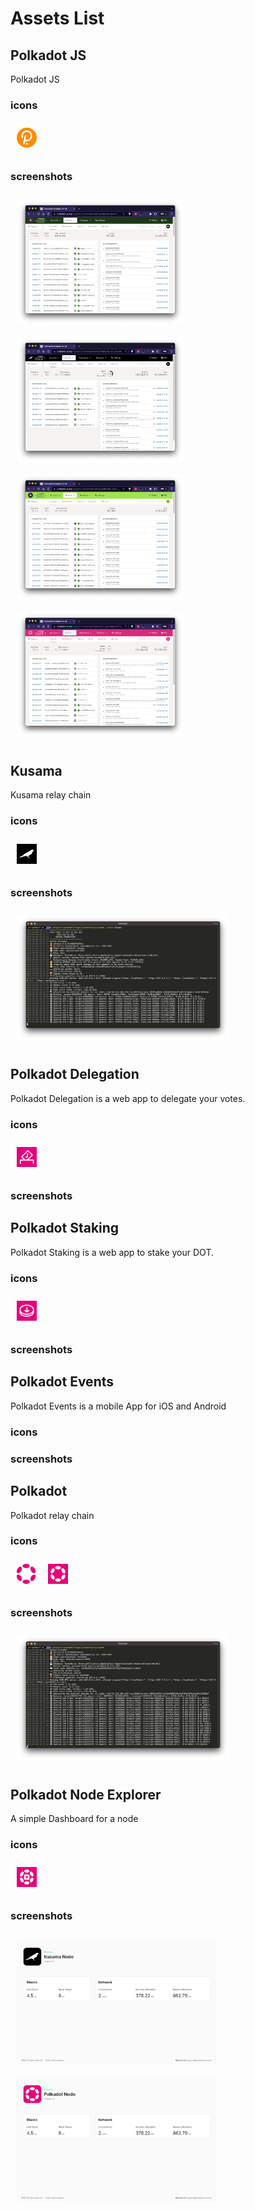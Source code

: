 
# Assets List



## Polkadot JS

Polkadot JS

### icons






<a href="assets/polkadotjs/icons/icon.png">
<img src="assets/polkadotjs/icons/icon.png" alt="Polkadot JS" style="float: none; margin: 10px;" height=32px  />
</a>


### screenshots






<a href="assets/polkadotjs/screenshots/statemine.png">
<img src="assets/polkadotjs/screenshots/statemine.png" alt="Polkadot JS" style="float: left; margin: 10px;" height=200px  />
</a>





<a href="assets/polkadotjs/screenshots/kusama.png">
<img src="assets/polkadotjs/screenshots/kusama.png" alt="Polkadot JS" style="float: left; margin: 10px;" height=200px  />
</a>





<a href="assets/polkadotjs/screenshots/statemint.png">
<img src="assets/polkadotjs/screenshots/statemint.png" alt="Polkadot JS" style="float: left; margin: 10px;" height=200px  />
</a>





<a href="assets/polkadotjs/screenshots/polkadot.png">
<img src="assets/polkadotjs/screenshots/polkadot.png" alt="Polkadot JS" style="float: none; margin: 10px;" height=200px  />
</a>




## Kusama

Kusama relay chain

### icons






<a href="assets/kusama/icons/kusama_icon.svg">
<img src="assets/kusama/icons/kusama_icon.svg" alt="Kusama" style="float: none; margin: 10px;" height=32px  />
</a>


### screenshots






<a href="assets/kusama/screenshots/kusama.png">
<img src="assets/kusama/screenshots/kusama.png" alt="Kusama" style="float: none; margin: 10px;" height=200px  />
</a>




## Polkadot Delegation

Polkadot Delegation is a web app to delegate your votes.

### icons






<a href="assets/polkadot-delegation/icons/governance_icon.svg">
<img src="assets/polkadot-delegation/icons/governance_icon.svg" alt="Polkadot Delegation" style="float: none; margin: 10px;" height=32px  />
</a>


### screenshots





## Polkadot Staking

Polkadot Staking is a web app to stake your DOT.

### icons






<a href="assets/polkadot-staking/icons/staking_icon.svg">
<img src="assets/polkadot-staking/icons/staking_icon.svg" alt="Polkadot Staking" style="float: none; margin: 10px;" height=32px  />
</a>


### screenshots





## Polkadot Events

Polkadot Events is a mobile App for iOS and Android

### icons



### screenshots





## Polkadot

Polkadot relay chain

### icons






<a href="assets/polkadot/icons/polkadot.svg">
<img src="assets/polkadot/icons/polkadot.svg" alt="Polkadot" style="float: left; margin: 10px;" height=32px  />
</a>





<a href="assets/polkadot/icons/polkadot_icon.svg">
<img src="assets/polkadot/icons/polkadot_icon.svg" alt="Polkadot" style="float: none; margin: 10px;" height=32px  />
</a>


### screenshots






<a href="assets/polkadot/screenshots/polkadot.png">
<img src="assets/polkadot/screenshots/polkadot.png" alt="Polkadot" style="float: none; margin: 10px;" height=200px  />
</a>




## Polkadot Node Explorer

A simple Dashboard for a node

### icons






<a href="assets/polkadot-node-explorer/icons/pnex_512.svg">
<img src="assets/polkadot-node-explorer/icons/pnex_512.svg" alt="Polkadot Node Explorer" style="float: none; margin: 10px;" height=32px  />
</a>


### screenshots






<a href="assets/polkadot-node-explorer/screenshots/kusama.png">
<img src="assets/polkadot-node-explorer/screenshots/kusama.png" alt="Polkadot Node Explorer" style="float: left; margin: 10px;" height=200px  />
</a>





<a href="assets/polkadot-node-explorer/screenshots/polkadot.png">
<img src="assets/polkadot-node-explorer/screenshots/polkadot.png" alt="Polkadot Node Explorer" style="float: none; margin: 10px;" height=200px  />
</a>




